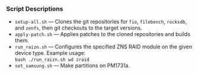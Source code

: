 ### Script Descriptions

- `setup-all.sh` — Clones the git repositories for `fio`, `filebench`, `rocksdb`, and `zenfs`, then git checkouts to the target versions.
- `apply-patch.sh` — Applies patches to the cloned repositories and builds them.
- `run_raizn.sh` — Configures the specified ZNS RAID module on the given device type. Example usage:  
  `bash ./run_raizn.sh wd zraid`
- `set_samsung.sh` — Make partitions on PM1731a.
